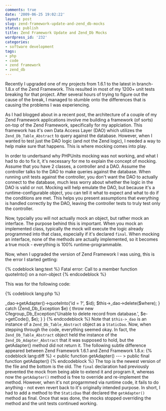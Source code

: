 ```yaml
---
comments: true
date: '2009-06-25 19:02:22'
layout: post
slug: zend-framework-update-and-zend_db-mocks
status: publish
title: Zend Framework Update and Zend_Db Mocks
wordpress_id: '232'
categories:
- software development
tags:
- php
- code
- zend framework
- zend_db
---
```


Recently I upgraded one of my projects from 1.6.1 to the latest in branch-1.8.x of the Zend Framework. This resulted in most of my 1200+ unit tests breaking for that project. After several hours of trying to figure out the cause of the break, I managed to stumble onto the differences that is causing the problems I was experiencing.
<!--more-->
As I had blogged about in a recent post, the architecture of a couple of my Zend Framework applications involve me building a framework (of sorts) on-top of the Zend Framework, specifically for my applciation. This framework has it's own Data Access Layer (DAO) which utilizes the <code>Zend_Db_Table_Abstract</code> to query against the database. However, when I wanted to test just the DAO logic (and not the Zend logic), I needed a way to help make sure that happens. This is where mocking comes into play. 

In order to undertsand why PHPUnits mocking was not working, and what I had to do to fix it, it's necessary for me to explain the concept of mocking. Assume that you have 2 classes, a controller and a DAO. Assume the controller talks to the DAO to make queries against the database. When running unit tests against the controller, you don't want the DAO to actually connect to the database, much less worry about whether the logic in the DAO is valid or not. Mocking will help emulate the DAO, but because it's a runtime-configurable object, you can tell it what to expect and what to do if the conditions are met. This helps you present assumptions that everything is handled correctly by the DAO, leaving the controller tests to truly test only the controller. 

Now, typcially you will not actually mock an object, but rather mock an interface. The purpose behind this is important. When you mock an implemented class, typically the mock will execute the logic already programmed into that class, especially if it's declared <code>final</code>. When mocking an interface, none of the methods are actually implemented, so it becomes a true mock - everything is 100% runtime-programmable.

Now, when I upgraded the version of Zend Framework I was using, this is the error I started getting:

{% codeblock lang:text %}
Fatal error: Call to a member function quoteInto() on a non-object
{% endcodeblock %}

This was for the following code:

{% codeblock lang:php %}
<?php
public final function deleteById($id)
{
    try {
        $where = $this->_dao->getAdapter()->quoteInto('id = ?', $id);
        $this->_dao->delete($where);
    } catch (Zend_Db_Exception $e) {
        throw new Cfegroup_Db_Exception('Unable to delete record from database.', $e->getCode(), $e);
    }
}
{% endcodeblock %}

Note that <code>$this->_dao</code> is an instance of a <code>Zend_Db_Table_Abstract</code> object as a <code>StaticDao</code>. Now, when stepping through the code, everything seemed okay. In fact, the <code>Zend_Db_Table_Abstract</code> object held the instance of the <code>Zend_Db_Adapter_Abstract</code> that it was supposed to hold, but the getAdapter() method did not return it. 

The following subtle difference appeared between Zend Framework 1.6.1 and Zend Framework 1.8.x:

{% codeblock lang:diff %}
<     public function getAdapter()
---
>     public final function getAdapter()
{% endcodeblock %}

The top is the newest version of the file and the bottom is the old. The <code>final</code> declaration had previously prevented the mock from being able to extend it and program it, whereas now the <code>getAdapter()</code> method is free to override and re-implement the method. However, when it's not progarmmed via runtime code, it fails to do anything - not even revert back to it's originally intended purpose. 

In short, I had to add a method to the <code>StaticDao</code> that declared the <code>getAdapter()</code> method as final. Once that was done, the mocks stopped overriding the method and the unit tests continued working. 
